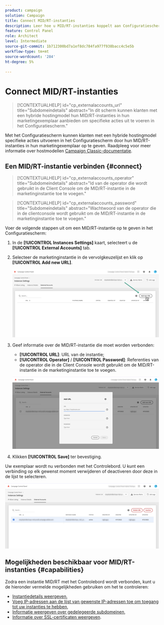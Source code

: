 ```yaml
---
product: campaign
solution: Campaign
title: Connect MID/RT-instanties
description: Leer hoe u MID/RT-instanties koppelt aan Configuratiescherm.
feature: Control Panel
role: Architect
level: Intermediate
source-git-commit: 1b712300bd7a1ef8dc784fa977f938bacc4c5e5b
workflow-type: tm+mt
source-wordcount: '284'
ht-degree: 5%

---
```



# Connect MID/RT-instanties

>[!CONTEXTUALHELP]
>id="cp_externalaccounts_url"
>title="Subdomeindetails"
>abstract="In dit scherm kunnen klanten met een hybride hostingmodel hun MID/RT-instanties in hun marketingexemplaar aanbieden om specifieke acties uit te voeren in het Configuratiescherm."

Met het Configuratiescherm kunnen klanten met een hybride hostingmodel specifieke acties uitvoeren in het Configuratiescherm door hun MID/RT-instanties in hun marketingexemplaar op te geven. Raadpleeg voor meer informatie over hostmodellen [Campaign Classic-documentatie](https://experienceleague.adobe.com/docs/campaign-classic/using/installing-campaign-classic/architecture-and-hosting-models/hosting-models-lp/hosting-models.html).

## Een MID/RT-instantie verbinden {#connect}

>[!CONTEXTUALHELP]
>id="cp_externalaccounts_operator"
>title="Subdomeindetails"
>abstract="Id van de operator die wordt gebruikt in de Client Console om de MID/RT-instantie in de marketinginstantie toe te voegen."

>[!CONTEXTUALHELP]
>id="cp_externalaccounts_password"
>title="Subdomeindetails"
>abstract="Wachtwoord van de operator die in de clientconsole wordt gebruikt om de MID/RT-instantie in de marketinginstantie toe te voegen."

Voer de volgende stappen uit om een MID/RT-instantie op te geven in het Configuratiescherm:

1. In de **[!UICONTROL Instances Settings]** kaart, selecteert u de **[!UICONTROL External Accounts]** tab.

1. Selecteer de marketinginstantie in de vervolgkeuzelijst en klik op **[!UICONTROL Add new URL]**.

   ![](assets/external-account-addbutton.png)

1. Geef informatie over de MID/RT-instantie die moet worden verbonden:
   * **[!UICONTROL URL]**: URL van de instantie;
   * **[!UICONTROL Operator]** / **[!UICONTROL Password]**: Referenties van de operator die in de Client Console wordt gebruikt om de MID/RT-instantie in de marketinginstantie toe te voegen.

   ![](assets/external-account-add.png)

1. Klikken **[!UICONTROL Save]** ter bevestiging.

Uw exemplaar wordt nu verbonden met het Controlebord. U kunt een verbinding op elk gewenst moment verwijderen of deactiveren door deze in de lijst te selecteren.

![](assets/external-account-edit.png)

## Mogelijkheden beschikbaar voor MID/RT-instanties {#capabilities}

Zodra een instantie MID/RT met het Controlebord wordt verbonden, kunt u de hieronder vermelde mogelijkheden gebruiken om het te controleren:

* [Instantiedetails weergeven](../../instances-settings/using/instance-details.md),
* [Voeg IP-adressen aan de lijst van gewenste IP-adressen toe om toegang tot uw instanties te hebben](../../instances-settings/using/ip-allow-listing-instance-access.md),
* [Informatie weergeven over gedelegeerde subdomeinen](../../subdomains-certificates/using/setting-up-new-subdomain.md),
* [Informatie over SSL-certificaten weergeven](../../subdomains-certificates/using/monitoring-ssl-certificates.md).
